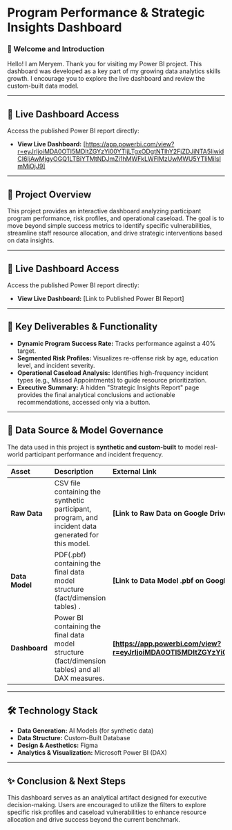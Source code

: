 # Program Performance & Strategic Insights Dashboard

### 👋 Welcome and Introduction

Hello! I am Meryem. Thank you for visiting my Power BI project. This dashboard was developed as a key part of my growing data analytics skills growth. I encourage you to explore the live dashboard and review the custom-built data model.

---

## 🔗 Live Dashboard Access

Access the published Power BI report directly:

* **View Live Dashboard:** [https://app.powerbi.com/view?r=eyJrIjoiMDA0OTI5MDItZGYzYi00YTljLTgxODgtNTlhY2FjZDJiNTA5IiwidCI6IjAwMjgyOGQ1LTBiYTMtNDJmZi1hMWFkLWFlMzUwMWU5YTliMiIsImMiOjJ9]
---

## 📝 Project Overview

This project provides an interactive dashboard analyzing participant program performance, risk profiles, and operational caseload. The goal is to move beyond simple success metrics to identify specific vulnerabilities, streamline staff resource allocation, and drive strategic interventions based on data insights.

---

## 🔗 Live Dashboard Access

Access the published Power BI report directly:

* **View Live Dashboard:** [Link to Published Power BI Report]

---

## 🔑 Key Deliverables & Functionality

* **Dynamic Program Success Rate:** Tracks performance against a 40% target.
* **Segmented Risk Profiles:** Visualizes re-offense risk by age, education level, and incident severity.
* **Operational Caseload Analysis:** Identifies high-frequency incident types (e.g., Missed Appointments) to guide resource prioritization.
* **Executive Summary:** A hidden "Strategic Insights Report" page provides the final analytical conclusions and actionable recommendations, accessed only via a button.

---

## 💾 Data Source & Model Governance

The data used in this project is **synthetic and custom-built** to model real-world participant performance and incident frequency.

| Asset | Description | External Link |
| :--- | :--- | :--- |
| **Raw Data** | CSV file containing the synthetic participant, program, and incident data generated for this model. | **[Link to Raw Data on Google Drive]** |
| **Data Model** | PDF(.pbf) containing the final data model structure (fact/dimension tables) . | **[Link to Data Model .pbf on Google Drive]** |
| **Dashboard** | Power BI containing the final data model structure (fact/dimension tables) and all DAX measures. | **[https://app.powerbi.com/view?r=eyJrIjoiMDA0OTI5MDItZGYzYi00YTljLTgxODgtNTlhY2FjZDJiNTA5IiwidCI6IjAwMjgyOGQ1LTBiYTMtNDJmZi1hMWFkLWFlMzUwMWU5YTliMiIsImMiOjJ9]** |

---

## 🛠️ Technology Stack

* **Data Generation:** AI Models (for synthetic data)
* **Data Structure:** Custom-Built Database
* **Design & Aesthetics:** Figma
* **Analytics & Visualization:** Microsoft Power BI (DAX)

---

## ✨ Conclusion & Next Steps

This dashboard serves as an analytical artifact designed for executive decision-making. Users are encouraged to utilize the filters to explore specific risk profiles and caseload vulnerabilities to enhance resource allocation and drive success beyond the current benchmark.
